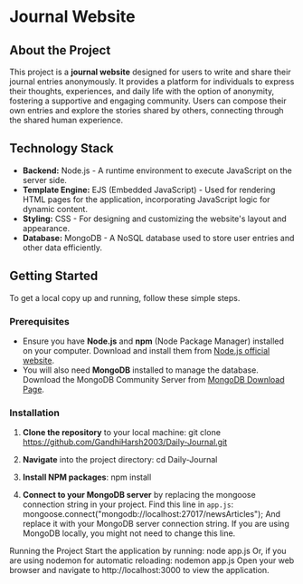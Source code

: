 # Journal Website

## About the Project

This project is a **journal website** designed for users to write and share their journal entries anonymously. It provides a platform for individuals to express their thoughts, experiences, and daily life with the option of anonymity, fostering a supportive and engaging community. Users can compose their own entries and explore the stories shared by others, connecting through the shared human experience.

## Technology Stack

- **Backend:** Node.js - A runtime environment to execute JavaScript on the server side.
- **Template Engine:** EJS (Embedded JavaScript) - Used for rendering HTML pages for the application, incorporating JavaScript logic for dynamic content.
- **Styling:** CSS - For designing and customizing the website's layout and appearance.
- **Database:** MongoDB - A NoSQL database used to store user entries and other data efficiently.

## Getting Started

To get a local copy up and running, follow these simple steps.

### Prerequisites

- Ensure you have **Node.js** and **npm** (Node Package Manager) installed on your computer. Download and install them from [Node.js official website](https://nodejs.org/).
- You will also need **MongoDB** installed to manage the database. Download the MongoDB Community Server from [MongoDB Download Page](https://www.mongodb.com/try/download/community).

### Installation

1. **Clone the repository** to your local machine:
git clone https://github.com/GandhiHarsh2003/Daily-Journal.git

2. **Navigate** into the project directory:
cd Daily-Journal

3. **Install NPM packages**:
npm install

4. **Connect to your MongoDB server** by replacing the mongoose connection string in your project. Find this line in `app.js`:
mongoose.connect("mongodb://localhost:27017/newsArticles");
And replace it with your MongoDB server connection string. If you are using MongoDB locally, you might not need to change this line.

Running the Project
Start the application by running:
node app.js
Or, if you are using nodemon for automatic reloading:
nodemon app.js
Open your web browser and navigate to http://localhost:3000 to view the application.